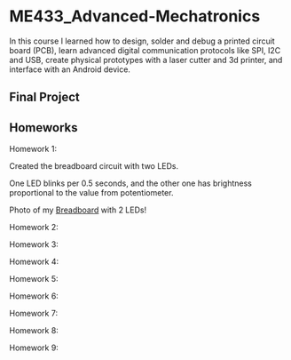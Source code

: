 # ME433_Advanced-Mechatronics

In this course I learned how to design, solder and debug a printed circuit board (PCB), learn advanced digital communication protocols like SPI, I2C and USB, create physical prototypes with a laser cutter and 3d printer, and interface with an Android device.

## Final Project

## Homeworks

Homework 1:

   Created the breadboard circuit with two LEDs.

   One LED blinks per 0.5 seconds, and the other one has brightness proportional to the value from potentiometer.

   Photo of my [Breadboard](https://github.com/jongwoo-Lee/ME433_Advanced-Mechatronics/blob/master/HW1/IMG_2373.jpg) with 2 LEDs!

Homework 2:

Homework 3:

Homework 4:

Homework 5:

Homework 6:

Homework 7:

Homework 8:

Homework 9:
